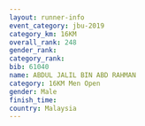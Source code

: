 ```yaml
---
layout: runner-info 
event_category: jbu-2019 
category_km: 16KM  
overall_rank: 248
gender_rank: 
category_rank: 
bib: 61040
name: ABDUL JALIL BIN ABD RAHMAN
category: 16KM Men Open
gender: Male
finish_time: 
country: Malaysia
---
```

